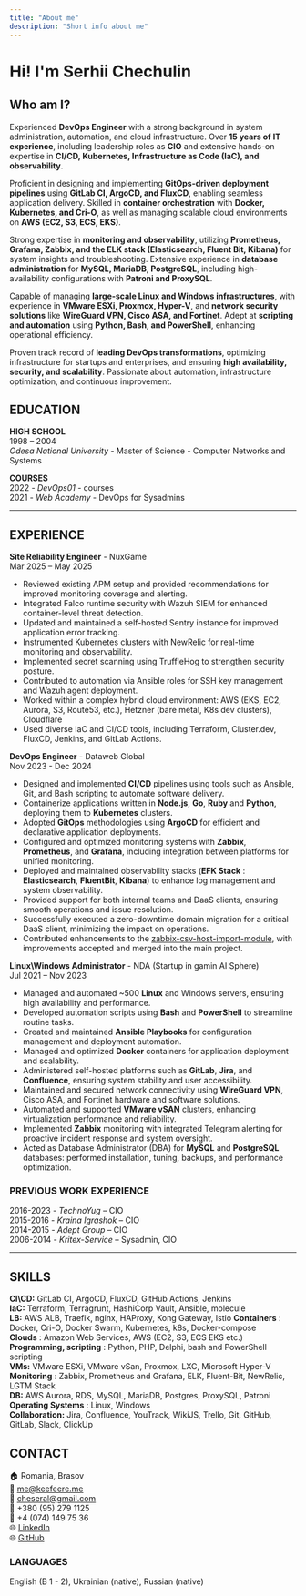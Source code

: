 ```yaml
---
title: "About me"
description: "Short info about me"
---
```


# Hi! I'm Serhii Chechulin

## **Who am I?**  

Experienced **DevOps Engineer** with a strong background in system administration,
automation, and cloud infrastructure. Over **15 years of IT experience**, including
leadership roles as **CIO** and extensive hands-on expertise in **CI/CD, Kubernetes,
Infrastructure as Code (IaC), and observability**.  

Proficient in designing and implementing **GitOps-driven deployment pipelines** using
**GitLab CI, ArgoCD, and FluxCD**, enabling seamless application delivery. Skilled
in **container orchestration** with **Docker, Kubernetes, and Cri-O**, as well as
managing scalable cloud environments on **AWS (EC2, S3, ECS, EKS)**.  

Strong expertise in **monitoring and observability**, utilizing **Prometheus,
Grafana, Zabbix, and the ELK stack (Elasticsearch, Fluent Bit, Kibana)** for system
insights and troubleshooting. Extensive experience in **database administration**
for **MySQL, MariaDB, PostgreSQL**, including high-availability configurations
with **Patroni and ProxySQL**.  

Capable of managing **large-scale Linux and Windows infrastructures**, with experience
in **VMware ESXi, Proxmox, Hyper-V**, and **network security solutions** like **WireGuard
VPN, Cisco ASA, and Fortinet**. Adept at **scripting and automation** using **Python,
Bash, and PowerShell**, enhancing operational efficiency.  

Proven track record of **leading DevOps transformations**, optimizing infrastructure
for startups and enterprises, and ensuring **high availability, security,
and scalability**. Passionate about automation, infrastructure optimization,
and continuous improvement.  

## EDUCATION

**HIGH SCHOOL**  
1998 – 2004  
*Odesa National University* - Master of Science - Computer Networks and Systems

**COURSES**  
2022 - *DevOps01* - courses  
2021 - *Web Academy* - DevOps for Sysadmins

___

## EXPERIENCE

**Site Reliability Engineer** - NuxGame  
Mar 2025 – May 2025

- Reviewed existing APM setup and provided recommendations for
  improved monitoring coverage and alerting.
- Integrated Falco runtime security with Wazuh SIEM
  for enhanced container-level threat detection.
- Updated and maintained a self-hosted Sentry
  instance for improved application error tracking.
- Instrumented Kubernetes clusters with NewRelic
  for real-time monitoring and observability.
- Implemented secret scanning using TruffleHog to strengthen security posture.
- Contributed to automation via Ansible roles for
  SSH key management and Wazuh agent deployment.
- Worked within a complex hybrid cloud environment: AWS (EKS, EC2, Aurora,
  S3, Route53, etc.), Hetzner (bare metal, K8s dev clusters), Cloudflare
- Used diverse IaC and CI/CD tools, including Terraform, Cluster.dev, FluxCD,
  Jenkins, and GitLab Actions.

**DevOps Engineer** - Dataweb Global  
Nov 2023 - Dec 2024  

- Designed and implemented **CI/CD** pipelines using tools
    such as Ansible, Git, and Bash scripting to automate
    software delivery.
- Containerize applications written in **Node.js**, **Go**, **Ruby** and
    **Python**, deploying them to **Kubernetes** clusters.
- Adopted **GitOps** methodologies using **ArgoCD** for efficient
    and declarative application deployments.
- Configured and optimized monitoring systems with **Zabbix**,
    **Prometheus**, and **Grafana**, including integration between
    platforms for unified monitoring.
- Deployed and maintained observability stacks (**EFK Stack** :
    **Elasticsearch**, **FluentBit**, **Kibana**) to enhance log
    management and system observability.
- Provided support for both internal teams and DaaS clients,
    ensuring smooth operations and issue resolution.
- Successfully executed a zero-downtime domain migration
    for a critical DaaS client, minimizing the impact on operations.
- Contributed enhancements to the [zabbix-csv-host-import-module](https://github.com/intellitrend/zabbix-csv-host-import-module),
  with improvements accepted and merged into the main project.

**Linux\Windows Administrator** - NDA (Startup in gamin AI Sphere)  
Jul 2021 – Nov 2023

- Managed and automated ~500 **Linux** and Windows
    servers, ensuring high availability and performance.
- Developed automation scripts using **Bash** and **PowerShell**
    to streamline routine tasks.
- Created and maintained **Ansible Playbooks** for
    configuration management and deployment automation.
- Managed and optimized **Docker** containers for application
    deployment and scalability.
- Administered self-hosted platforms such as **GitLab**, **Jira**,
    and **Confluence**, ensuring system stability and user
    accessibility.
- Maintained and secured network connectivity using
    **WireGuard VPN**, Cisco ASA, and Fortinet hardware and
    software solutions.
- Automated and supported **VMware vSAN** clusters,
    enhancing virtualization performance and reliability.
- Implemented **Zabbix** monitoring with integrated Telegram
    alerting for proactive incident response and system
    oversight.
- Acted as Database Administrator (DBA) for **MySQL** and
    **PostgreSQL** databases: performed installation, tuning,
    backups, and performance optimization.

### PREVIOUS WORK EXPERIENCE

2016-2023 - *TechnoYug* – CIO  
2015-2016 - *Kraina Igrashok* – CIO  
2014-2015 - *Adept Group* – CIO  
2006-2014 - *Kritex-Service* – Sysadmin, CIO  

___

## SKILLS

**CI\CD:** GitLab CI, ArgoCD, FluxCD, GitHub Actions, Jenkins  
**IaC:** Terraform, Terragrunt, HashiCorp Vault, Ansible, molecule  
**LB:** AWS ALB, Traefik, nginx, HAProxy, Kong Gateway, Istio
**Containers** : Docker, Cri-O, Docker Swarm, Kubernetes, k8s, Docker-compose  
**Clouds** : Amazon Web Services, AWS (EC2, S3, ECS EKS etc.)  
**Programming, scripting** : Python, PHP, Delphi, bash and
PowerShell scripting  
**VMs:** VMware ESXi, VMware vSan, Proxmox, LXC, Microsoft Hyper-V  
**Monitoring** : Zabbix, Prometheus and Grafana, ELK, Fluent-Bit, NewRelic, LGTM
Stack  
**DB:** AWS Aurora, RDS, MySQL, MariaDB, Postgres, ProxySQL, Patroni
**Operating Systems** : Linux, Windows  
**Collaboration:** Jira, Confluence, YouTrack, WikiJS, Trello,
Git, GitHub, GitLab, Slack, ClickUp

## CONTACT

🏠 Romania, Brasov  
📧 <me@keefeere.me>  
📧 <cheseral@gmail.com>  
📱 +380 (95) 279 1125  
📱 +4 (074) 149 75 36  
🌐 [LinkedIn](https://www.linkedin.com/in/chechulinserhii)  
🌐 [GitHub](https://github.com/keefeere)

### LANGUAGES  

English (B 1 - 2), Ukrainian (native), Russian (native)
